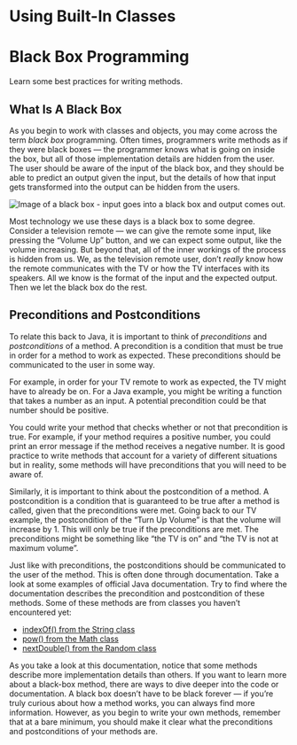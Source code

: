 # Using Built-In Classes

# Black Box Programming

Learn some best practices for writing methods.

## What Is A Black Box

As you begin to work with classes and objects, you may come across the term _black box_ programming. Often times, programmers write methods as if they were black boxes — the programmer knows what is going on inside the box, but all of those implementation details are hidden from the user. The user should be aware of the input of the black box, and they should be able to predict an output given the input, but the details of how that input gets transformed into the output can be hidden from the users.

![Image of a black box - input goes into a black box and output comes out.](https://static-assets.codecademy.com/Paths/ap-computer-science/blackBox/blackBox.png)

Most technology we use these days is a black box to some degree. Consider a television remote — we can give the remote some input, like pressing the “Volume Up” button, and we can expect some output, like the volume increasing. But beyond that, all of the inner workings of the process is hidden from us. We, as the television remote user, don’t _really_ know how the remote communicates with the TV or how the TV interfaces with its speakers. All we know is the format of the input and the expected output. Then we let the black box do the rest.

## Preconditions and Postconditions

To relate this back to Java, it is important to think of _preconditions_ and _postconditions_ of a method. A precondition is a condition that must be true in order for a method to work as expected. These preconditions should be communicated to the user in some way.

For example, in order for your TV remote to work as expected, the TV might have to already be on. For a Java example, you might be writing a function that takes a number as an input. A potential precondition could be that number should be positive.

You could write your method that checks whether or not that precondition is true. For example, if your method requires a positive number, you could print an error message if the method receives a negative number. It is good practice to write methods that account for a variety of different situations but in reality, some methods will have preconditions that you will need to be aware of.

Similarly, it is important to think about the postcondition of a method. A postcondition is a condition that is guaranteed to be true after a method is called, given that the preconditions were met. Going back to our TV example, the postcondition of the “Turn Up Volume” is that the volume will increase by 1. This will only be true if the preconditions are met. The preconditions might be something like “the TV is on” and “the TV is not at maximum volume”.

Just like with preconditions, the postconditions should be communicated to the user of the method. This is often done through documentation. Take a look at some examples of official Java documentation. Try to find where the documentation describes the precondition and postcondition of these methods. Some of these methods are from classes you haven’t encountered yet:

-   [indexOf() from the String class](<https://docs.oracle.com/javase/7/docs/api/java/lang/String.html#indexOf(int)>)
-   [pow() from the Math class](https://docs.oracle.com/javase/8/docs/api/java/lang/Math.html#pow-double-double-)
-   [nextDouble() from the Random class](https://docs.oracle.com/javase/8/docs/api/java/util/Random.html#nextDouble--)

As you take a look at this documentation, notice that some methods describe more implementation details than others. If you want to learn more about a black-box method, there are ways to dive deeper into the code or documentation. A black box doesn’t have to be black forever — if you’re truly curious about how a method works, you can always find more information. However, as you begin to write your own methods, remember that at a bare minimum, you should make it clear what the preconditions and postconditions of your methods are.
